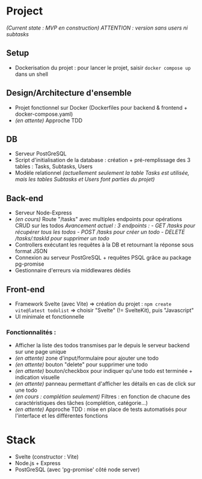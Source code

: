 # Project
*(Current state : MVP en construction)*
*ATTENTION : version sans users ni subtasks*

## Setup

- Dockerisation du projet : pour lancer le projet, saisir `docker compose up` dans un shell

## Design/Architecture d'ensemble

- Projet fonctionnel sur Docker (Dockerfiles pour backend & frontend + docker-compose.yaml)
- *(en attente)* Approche TDD

## DB

- Serveur PostGreSQL
- Script d'initialisation de la database : création + pré-remplissage des 3 tables : Tasks, Subtasks, Users
- Modèle relationnel *(actuellement seulement la table Tasks est utilisée, mais les tables Subtasks et Users font parties du projet)*

## Back-end

- Serveur Node-Express
- *(en cours)* Route "/tasks" avec multiples endpoints pour opérations CRUD sur les todos 
    *Avancement actuel : 3 endpoints :*
        *- GET /tasks pour récupérer tous les todos*
        *- POST /tasks pour créer un todo*
        *- DELETE /tasks/:taskId pour supprimer un todo*
- Controllers exécutant les requêtes à la DB et retournant la réponse sous format JSON
- Connexion au serveur PostGreSQL + requêtes PSQL grâce au package pg-promise
- Gestionnaire d'erreurs via middlewares dédiés

## Front-end

- Framework Svelte (avec Vite) => création du projet : `npm create vite@latest todolist` => choisir "Svelte" (!= SvelteKit), puis "Javascript"
- UI minimale et fonctionnelle

### Fonctionnalités :
- Afficher la liste des todos transmises par le depuis le serveur backend sur une page unique
- *(en attente)* zone d'input/formulaire pour ajouter une todo
- *(en attente)* bouton "delete" pour supprimer une todo
- *(en attente)* bouton/checkbox pour indiquer qu'une todo est terminée + indication visuelle
- *(en attente)* panneau permettant d'afficher les détails en cas de click sur une todo
- *(en cours : complétion seulement)* Filtres : en fonction de chacune des caractéristiques des tâches (complétion, catégorie...)
- *(en attente)* Approche TDD : mise en place de tests automatisés pour l'interface et les différentes fonctions

# Stack

-   Svelte (constructor : Vite)
-   Node.js + Express
-   PostGreSQL (avec 'pg-promise' côté node server)